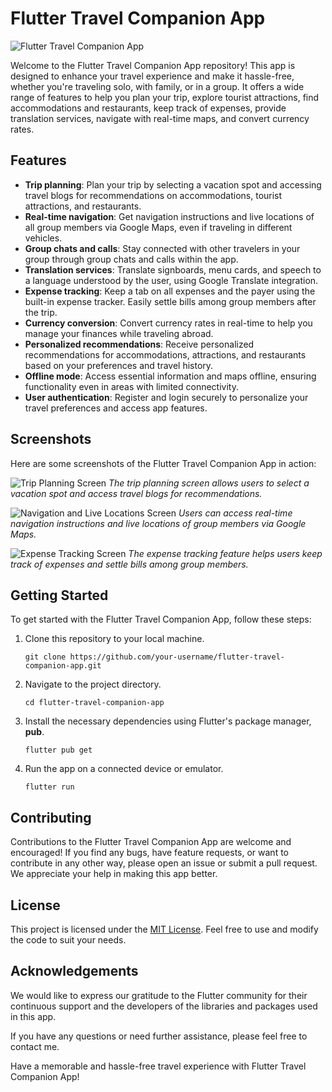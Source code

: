 # Flutter Travel Companion App

![Flutter Travel Companion App](screenshots/app_screenshot.png)

Welcome to the Flutter Travel Companion App repository! This app is designed to enhance your travel experience and make it hassle-free, whether you're traveling solo, with family, or in a group. It offers a wide range of features to help you plan your trip, explore tourist attractions, find accommodations and restaurants, keep track of expenses, provide translation services, navigate with real-time maps, and convert currency rates.

## Features

- **Trip planning**: Plan your trip by selecting a vacation spot and accessing travel blogs for recommendations on accommodations, tourist attractions, and restaurants.
- **Real-time navigation**: Get navigation instructions and live locations of all group members via Google Maps, even if traveling in different vehicles.
- **Group chats and calls**: Stay connected with other travelers in your group through group chats and calls within the app.
- **Translation services**: Translate signboards, menu cards, and speech to a language understood by the user, using Google Translate integration.
- **Expense tracking**: Keep a tab on all expenses and the payer using the built-in expense tracker. Easily settle bills among group members after the trip.
- **Currency conversion**: Convert currency rates in real-time to help you manage your finances while traveling abroad.
- **Personalized recommendations**: Receive personalized recommendations for accommodations, attractions, and restaurants based on your preferences and travel history.
- **Offline mode**: Access essential information and maps offline, ensuring functionality even in areas with limited connectivity.
- **User authentication**: Register and login securely to personalize your travel preferences and access app features.

## Screenshots

Here are some screenshots of the Flutter Travel Companion App in action:

![Trip Planning Screen](screenshots/trip_planning_screen.png)
_The trip planning screen allows users to select a vacation spot and access travel blogs for recommendations._

![Navigation and Live Locations Screen](screenshots/navigation_screen.png)
_Users can access real-time navigation instructions and live locations of group members via Google Maps._

![Expense Tracking Screen](screenshots/expense_tracking_screen.png)
_The expense tracking feature helps users keep track of expenses and settle bills among group members._

## Getting Started

To get started with the Flutter Travel Companion App, follow these steps:

1. Clone this repository to your local machine.
   ```shell
   git clone https://github.com/your-username/flutter-travel-companion-app.git
   ```

2. Navigate to the project directory.
   ```shell
   cd flutter-travel-companion-app
   ```

3. Install the necessary dependencies using Flutter's package manager, **pub**.
   ```shell
   flutter pub get
   ```

4. Run the app on a connected device or emulator.
   ```shell
   flutter run
   ```

## Contributing

Contributions to the Flutter Travel Companion App are welcome and encouraged! If you find any bugs, have feature requests, or want to contribute in any other way, please open an issue or submit a pull request. We appreciate your help in making this app better.

## License

This project is licensed under the [MIT License](LICENSE). Feel free to use and modify the code to suit your needs.

## Acknowledgements

We would like to express our gratitude to the Flutter community for their continuous support and the developers of the libraries and packages used in this app.

If you have any questions or need further assistance, please feel free to contact me.

Have a memorable and hassle-free travel experience with Flutter Travel Companion App!
